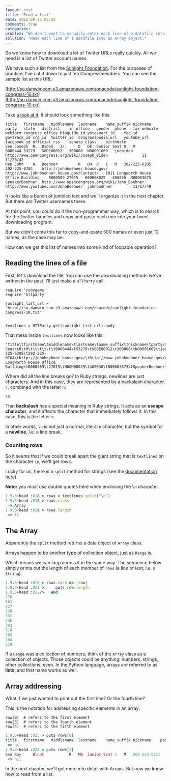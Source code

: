 ```yaml
---
layout: post
title: "Read a list"
date: 2012-09-12 05:02
comments: true
categories: 
problem: "We don't want to manually enter each line of a datafile into our program."
solution: "Read each line of a datafile into an Array object."
---
```


So we know how to download a lot of Twitter URLs really quickly. All we need is a list of Twitter account names.

We have such a list from the [Sunlight Foundation](http://services.sunlightlabs.com/). For the purposes of practice, I've cut it down to just ten Congressmembers. You can see the sample list at this URL:

[http://so.danwin.com.s3.amazonaws.com/onacode/sunlight-foundation-congress-10.txt](http://so.danwin.com.s3.amazonaws.com/onacode/sunlight-foundation-congress-10.txt)

Take [a look at it](http://so.danwin.com.s3.amazonaws.com/onacode/sunlight-foundation-congress-10.txt). It should look something like this:

```
title	firstname	middlename	lastname	name_suffix	nickname	party	state	district	in_office	gender	phone	fax	website	webform	congress_office	bioguide_id	votesmart_id	fec_id	govtrack_id	crp_id	twitter_id	congresspedia_url	youtube_url	facebook_id	official_rss	senate_class	birthdate
Sen	Joseph	R.	Biden	Jr.		D	DE	Senior Seat	0	M						B000444	53279	S8DE00012	300008	N00001669	joebiden	http://www.opencongress.org/wiki/Joseph_Biden				II	11/20/42
Rep	John	A.	Boehner			R	OH	8	1	M	202-225-6205	202-225-0704	http://johnboehner.house.gov/	http://www.johnboehner.house.gov/Contact/	1011 Longworth House Office Building	B000589	27015	H0OH08029	400036	N00003675	SpeakerBoehner	http://www.opencongress.org/wiki/John_Boehner	http://www.youtube.com/JohnBoehner	johnboehner			11/17/49
```

It looks like a bunch of jumbled text and we'll organize it in the next chapter. But there *are* Twitter usernames there.

At this point, you could do it the non-programmer way, which is to search for the Twitter handles and copy and paste each one into your tweet downloading program.

But we didn't come this far to copy-and-paste 500 names or even just 10 names, as the case may be. 

How can we get this list of names into some kind of loopable operation?


## Reading the lines of a file

First, let's download the file. You can use the downloading methods we've written in the past. I'll just make a `HTTParty` call:

```
require 'rubygems'
require 'httparty'

sunlight_list_url = "http://so.danwin.com.s3.amazonaws.com/onacode/sunlight-foundation-congress-10.txt"


textlines = HTTParty.get(sunlight_list_url).body
```

That mess inside `textlines` now looks like this:

```
"title\tfirstname\tmiddlename\tlastname\tname_suffix\tnickname\tparty\tstate\tdistrict\tin_office\tgender\tphone\tfax\twebsite\twebform\tcongress_office\tbioguide_id\tvotesmart_id\tfec_id\tgovtrack_id\tcrp_id\ttwitter_id\tcongresspedia_url\tyoutube_url\tfacebook_id\tofficial_rss\tsenate_class\tbirthdate\nSen\tJoseph\tR.\tBiden\tJr.\t\tD\tDE\tSenior Seat\t0\tM\t\t\t\t\t\tB000444\t53279\tS8DE00012\t300008\tN00001669\tjoebiden\thttp://www.opencongress.org/wiki/Joseph_Biden\t\t\t\tII\t11/20/42\nRep\tJohn\tA.\tBoehner\t\t\tR\tOH\t8\t1\tM\t202-225-6205\t202-225-0704\thttp://johnboehner.house.gov/\thttp://www.johnboehner.house.gov/Contact/\t1011 Longworth House Office Building\tB000589\t27015\tH0OH08029\t400036\tN00003675\tSpeakerBoehner\thttp://www.opencongress.org/wiki/John_Boehner\thttp://www.youtube.com/JohnBoehner\tjohnboehner\t\t\t11/17/49\nSen\tRoy\t\tBlunt\t..."
```

Where did all the line breaks go? In Ruby strings, newlines are just characters. And in this case, they are represented by a backslash character, `\`, combined with the letter `n`:

`\n`

That **backslash** has a special meaning in Ruby strings. It acts as an **escape character**, and it affects the character that immediately follows it. In this case, this is the letter `n`. 

In other words, `\n` is not just a normal, literal `n` character, but the symbol for a **newline**, i.e. a line break.


### Counting rows

So it seems that if we could break apart the giant string that is `textlines` on the character `\n`, we'll get rows.

Lucky for us, there is a `split` method for strings (see the [documentation here](http://www.ruby-doc.org/core-1.9.3/String.html)).

**Note:** you *must* use double quotes here when enclosing the `\n` character.

``` ruby irb
1.9.3-head :018 > rows = textlines.split("\n")
1.9.3-head :018 > rows.class
 => Array 
1.9.3-head :019 > rows.length
 => 11 
```

## The Array

Apparently the `split` method returns a data object of `Array` class.

Arrays happen to be another type of collection object, just as `Range` is.

Which means we can loop across it in the same way. The sequence below simply prints out the length of each member of `rows` (a line of text, i.e. a `String`):


``` ruby irb
1.9.3-head :020 > rows.each do |row|
1.9.3-head :021 >     puts row.length
1.9.3-head :022?>   end
276
161
327
338
331
336
382
316
302
264
319
```

If a `Range` was a collection of numbers, think of the `Array` class as a collection of objects. Those objects could be anything: numbers, strings, other collections, even. In the Python language, arrays are referred to as **lists**, and that name works as well.


## Array addressing

What if we just wanted to print out the first line? Or the fourth line?

This is the notation for addressing specific elements in an array:

```
row[0]	# refers to the first element
row[3]	# refers to the fourth element
row[4]	# refers to the fifth element
```



``` ruby irb
1.9.3-head :023 > puts rows[0]
title	firstname	middlename	lastname	name_suffix	nickname	party	state	district	in_office	gender	phone	fax	website	webform	congress_office	bioguide_id	votesmart_id	fec_id	govtrack_id	crp_id	twitter_id	congresspedia_url	youtube_url	facebook_iofficial_rss	senate_class	birthdate
 => nil 
1.9.3-head :024 > puts rows[3]
Sen	Roy		Blunt			R	MO	Junior Seat	1	M	202-224-5721		http://www.blunt.senate.gov	http://www.blunt.senate.gov/public/index.cfm/contact-form?p=contact-roy	260 Russell Senate Office Building	B000575	418	H6MO07128	400034	N00005195	RoyBlunt	http://www.opencongress.org/wiki/Roy_Blunt	http://www.youtube.com/RepRoyBlunt	SenatorBlunt		III	1/10/50
 => nil 
```

In the next chapter, we'll get more into detail with Arrays. But now we know how to read from a list.



